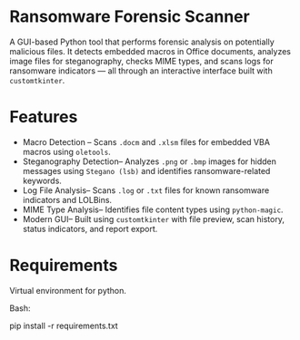
# Ransomware Forensic Scanner

A GUI-based Python tool that performs forensic analysis on potentially malicious files. It detects embedded macros in Office documents, analyzes image files for steganography, checks MIME types, and scans logs for ransomware indicators — all through an interactive interface built with `customtkinter`.

# Features

- Macro Detection – Scans `.docm` and `.xlsm` files for embedded VBA macros using `oletools`.
- Steganography Detection– Analyzes `.png` or `.bmp` images for hidden messages using `Stegano (lsb)` and identifies ransomware-related keywords.
- Log File Analysis– Scans `.log` or `.txt` files for known ransomware indicators and LOLBins.
- MIME Type Analysis– Identifies file content types using `python-magic`.
- Modern GUI– Built using `customtkinter` with file preview, scan history, status indicators, and report export.

#  Requirements

Virtual environment for python.

Bash:

pip install -r requirements.txt
